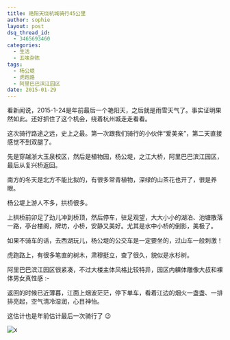 ```yaml
---
title: 艳阳天绕杭城骑行45公里
author: sophie
layout: post
dsq_thread_id:
  - 3465693460
categories:
  - 生活
  - 五味杂陈
tags:
  - 杨公堤
  - 虎跑路
  - 阿里巴巴滨江园区
date: 2015-01-29
---
```

看新闻说，2015-1-24是年前最后一个艳阳天，之后就是雨雪天气了。事实证明果然如此。还好抓住了这个机会，绕着杭州城走走看看。

这次骑行路途之远，史上之最。第一次跟我们骑行的小伙伴“爱美亲”，第二天直接感觉不到双腿了。

先是穿越浙大玉泉校区，然后是植物园，杨公堤，之江大桥，阿里巴巴滨江园区，最后从复兴桥返回。

南方的冬天是北方不能比拟的，有很多常青植物，深绿的山茶花也开了，很是养眼。

杨公堤上游人不多，拱桥很多。

上拱桥前卯足了劲儿冲到桥顶，然后停车，驻足观望，大大小小的湖泊、池塘散落一路，亭台楼阁，牌坊，小桥，安静又美好。尤其是水中小桥的倒影，美极了。

如果不骑车的话，去西湖玩儿，杨公堤的公交车是一定要坐的，过山车一般刺激！

虎跑路上，有很多笔直的树木，肃穆挺立，查了很久，貌似是水杉树。

阿里巴巴滨江园区很紧凑，不过大楼主体风格比较特异，园区内躶体雕像大叔和裸体男女真性感 <img src="http://yyqing.me/wp-includes/images/smilies/simple-smile.png" alt=":-)" class="wp-smiley" style="height: 1em; max-height: 1em;" />

返回的时候已近薄暮，江面上烟波茫茫，停下单车，看着江边的烟火一盏盏、一排排亮起，空气清冷湿润，心目神怡。

这估计也是年前估计最后一次骑行了 😉

![x](riding.png)